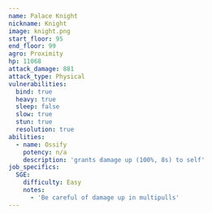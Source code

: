 ```yaml
---
name: Palace Knight
nickname: Knight
image: knight.png
start_floor: 95
end_floor: 99
agro: Proximity
hp: 11068
attack_damage: 881
attack_type: Physical
vulnerabilities:
  bind: true
  heavy: true
  sleep: false
  slow: true
  stun: true
  resolution: true
abilities:
  - name: Ossify
    potency: n/a
    description: 'grants damage up (100%, 8s) to self'
job_specifics:
  SGE:
    difficulty: Easy
    notes:
      - 'Be careful of damage up in multipulls'
---
```


